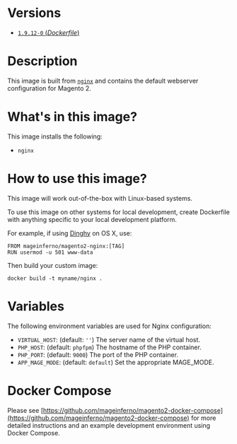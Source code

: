 # Versions

- [`1.9.12-0` (_Dockerfile_)](https://github.com/mageinferno/docker-magento2-nginx/tree/1.9.12-0/Dockerfile)

# Description

This image is built from [`nginx`](https://hub.docker.com/_/nginx/) and contains the default webserver configuration for Magento 2.

# What's in this image?

This image installs the following:

- `nginx`

# How to use this image?

This image will work out-of-the-box with Linux-based systems.

To use this image on other systems for local development, create Dockerfile with anything specific to your local development platform.

For example, if using [Dinghy](https://github.com/codekitchen/dinghy) on OS X, use:

```
FROM mageinferno/magento2-nginx:[TAG]
RUN usermod -u 501 www-data
```

Then build your custom image:

```
docker build -t myname/nginx .
```

# Variables

The following environment variables are used for Nginx configuration:

- `VIRTUAL_HOST`: (default: `''`) The server name of the virtual host.
- `PHP_HOST`: (default: `phpfpm`) The hostname of the PHP container.
- `PHP_PORT`: (default: `9000`) The port of the PHP container.
- `APP_MAGE_MODE`: (default: `default`) Set the appropriate MAGE_MODE.

# Docker Compose

Please see [https://github.com/mageinferno/magento2-docker-compose](https://github.com/mageinferno/magento2-docker-compose) for more detailed instructions and an example development environment using Docker Compose.
